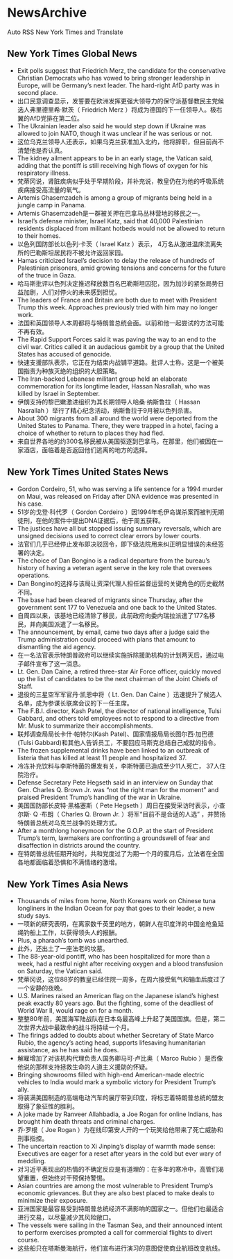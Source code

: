 # NewsArchive
Auto RSS New York Times and Translate

## New York Times Global News
* Exit polls suggest that Friedrich Merz, the candidate for the conservative Christian Democrats who has vowed to bring stronger leadership in Europe, will be Germany’s next leader. The hard-right AfD party was in second place.
* 出口民意调查显示，发誓要在欧洲发挥更强大领导力的保守派基督教民主党候选人弗里德里希·默茨（ Friedrich Merz ）将成为德国的下一任领导人。极右翼的AfD党排在第二位。
* The Ukrainian leader also said he would step down if Ukraine was allowed to join NATO, though it was unclear if he was serious or not.
* 这位乌克兰领导人还表示，如果乌克兰获准加入北约，他将辞职，但目前尚不清楚他是否认真。
* The kidney ailment appears to be in an early stage, the Vatican said, adding that the pontiff is still receiving high flows of oxygen for his respiratory illness.
* 梵蒂冈说，肾脏疾病似乎处于早期阶段，并补充说，教皇仍在为他的呼吸系统疾病接受高流量的氧气。
* Artemis Ghasemzadeh is among a group of migrants being held in a jungle camp in Panama.
* Artemis Ghasemzadeh是一群被关押在巴拿马丛林营地的移民之一。
* Israel’s defense minister, Israel Katz, said that 40,000 Palestinian residents displaced from militant hotbeds would not be allowed to return to their homes.
* 以色列国防部长以色列·卡茨（ Israel Katz ）表示， 4万名从激进温床流离失所的巴勒斯坦居民将不被允许返回家园。
* Hamas criticized Israel’s decision to delay the release of hundreds of Palestinian prisoners, amid growing tensions and concerns for the future of the truce in Gaza.
* 哈马斯批评以色列决定推迟释放数百名巴勒斯坦囚犯，因为加沙的紧张局势日益加剧，人们对停火的未来感到担忧。
* The leaders of France and Britain are both due to meet with President Trump this week. Approaches previously tried with him may no longer work.
* 法国和英国领导人本周都将与特朗普总统会面。以前和他一起尝试的方法可能不再有效。
* The Rapid Support Forces said it was paving the way to an end to the civil war. Critics called it an audacious gambit by a group that the United States has accused of genocide.
* 快速支援部队表示，它正在为结束内战铺平道路。批评人士称，这是一个被美国指责为种族灭绝的组织的大胆策略。
* The Iran-backed Lebanese militant group held an elaborate commemoration for its longtime leader, Hassan Nasrallah, who was killed by Israel in September.
* 伊朗支持的黎巴嫩激进组织为其长期领导人哈桑·纳斯鲁拉（ Hassan Nasrallah ）举行了精心纪念活动，纳斯鲁拉于9月被以色列杀害。
* About 300 migrants from all around the world were deported from the United States to Panama. There, they were trapped in a hotel, facing a choice of whether to return to places they had fled.
* 来自世界各地的约300名移民被从美国驱逐到巴拿马。在那里，他们被困在一家酒店，面临着是否返回他们逃离的地方的选择。

## New York Times United States News
* Gordon Cordeiro, 51, who was serving a life sentence for a 1994 murder on Maui, was released on Friday after DNA evidence was presented in his case.
* 51岁的戈登·科代罗（ Gordon Cordeiro ）因1994年毛伊岛谋杀案而被判无期徒刑，在他的案件中提出DNA证据后，他于周五获释。
* The justices have all but stopped issuing summary reversals, which are unsigned decisions used to correct clear errors by lower courts.
* 法官们几乎已经停止发布即决驳回令，即下级法院用来纠正明显错误的未经签署的决定。
* The choice of Dan Bongino is a radical departure from the bureau’s history of having a veteran agent serve in the key role that oversees operations.
* Dan Bongino的选择与该局让资深代理人担任监督运营的关键角色的历史截然不同。
* The base had been cleared of migrants since Thursday, after the government sent 177 to Venezuela and one back to the United States.
* 自周四以来，该基地已经清除了移民，此前政府向委内瑞拉派遣了177名移民，并向美国派遣了一名移民。
* The announcement, by email, came two days after a judge said the Trump administration could proceed with plans that amount to dismantling the aid agency.
* 在一名法官表示特朗普政府可以继续实施拆除援助机构的计划两天后，通过电子邮件宣布了这一消息。
* Lt. Gen. Dan Caine, a retired three-star Air Force officer, quickly moved up the list of candidates to be the next chairman of the Joint Chiefs of Staff.
* 退役的三星空军军官丹·凯恩中将（ Lt. Gen. Dan Caine ）迅速提升了候选人名单，成为参谋长联席会议的下一任主席。
* The F.B.I. director, Kash Patel, the director of national intelligence, Tulsi Gabbard, and others told employees not to respond to a directive from Mr. Musk to summarize their accomplishments.
* 联邦调查局局长卡什·帕特尔(Kash Patel)、国家情报局局长图尔西·加巴德(Tulsi Gabbard)和其他人告诉员工，不要回应马斯克总结自己成就的指令。
* The frozen supplemental drinks have been linked to an outbreak of listeria that has killed at least 11 people and hospitalized 37.
* 冷冻补充饮料与李斯特菌的爆发有关，李斯特菌已造成至少11人死亡， 37人住院治疗。
* Defense Secretary Pete Hegseth said in an interview on Sunday that Gen. Charles Q. Brown Jr. was “not the right man for the moment” and praised President Trump’s handling of the war in Ukraine.
* 美国国防部长皮特·黑格塞斯（ Pete Hegseth ）周日在接受采访时表示，小查尔斯· Q ·布朗（ Charles Q. Brown Jr. ）将军“目前不是合适的人选” ，并赞扬特朗普总统对乌克兰战争的处理方式。
* After a monthlong honeymoon for the G.O.P. at the start of President Trump’s term, lawmakers are confronting a groundswell of fear and disaffection in districts around the country.
* 在特朗普总统任期开始时，共和党度过了为期一个月的蜜月后，立法者在全国各地都面临着恐惧和不满情绪的激增。

## New York Times Asia News
* Thousands of miles from home, North Koreans work on Chinese tuna longliners in the Indian Ocean for pay that goes to their leader, a new study says.
* 一项新的研究表明，在离家数千英里的地方，朝鲜人在印度洋的中国金枪鱼延绳钓船上工作，以获得领头人的报酬。
* Plus, a pharaoh’s tomb was unearthed.
* 此外，还出土了一座法老的坟墓。
* The 88-year-old pontiff, who has been hospitalized for more than a week, had a restful night after receiving oxygen and a blood transfusion on Saturday, the Vatican said.
* 梵蒂冈说，这位88岁的教皇已经住院一周多，在周六接受氧气和输血后度过了一个安静的夜晚。
* U.S. Marines raised an American flag on the Japanese island’s highest peak exactly 80 years ago. But the fighting, some of the deadliest of World War II, would rage on for a month.
* 整整80年前，美国海军陆战队在日本岛最高峰上升起了美国国旗。但是，第二次世界大战中最致命的战斗将持续一个月。
* The firings added to doubts about whether Secretary of State Marco Rubio, the agency’s acting head, supports lifesaving humanitarian assistance, as he has said he does.
* 解雇增加了对该机构代理负责人国务卿马可·卢比奥（ Marco Rubio ）是否像他说的那样支持拯救生命的人道主义援助的怀疑。
* Bringing showrooms filled with high-end American-made electric vehicles to India would mark a symbolic victory for President Trump’s ally.
* 将装满美国制造的高端电动汽车的展厅带到印度，将标志着特朗普总统的盟友取得了象征性的胜利。
* A joke made by Ranveer Allahbadia, a Joe Rogan for online Indians, has brought him death threats and criminal charges.
* 乔·罗根（ Joe Rogan ）为在线印第安人开的一个玩笑给他带来了死亡威胁和刑事指控。
* The uncertain reaction to Xi Jinping’s display of warmth made sense: Executives are eager for a reset after years in the cold but ever wary of meddling.
* 对习近平表现出的热情的不确定反应是有道理的：在多年的寒冷中，高管们渴望重置，但始终对干预保持警惕。
* Asian countries are among the most vulnerable to President Trump’s economic grievances. But they are also best placed to make deals to minimize their exposure.
* 亚洲国家是最容易受到特朗普总统经济不满影响的国家之一。但他们也最适合进行交易，以尽量减少其风险敞口。
* The vessels were sailing in the Tasman Sea, and their announced intent to perform exercises prompted a call for commercial flights to divert course.
* 这些船只在塔斯曼海航行，他们宣布进行演习的意图促使商业航班改变航线。

